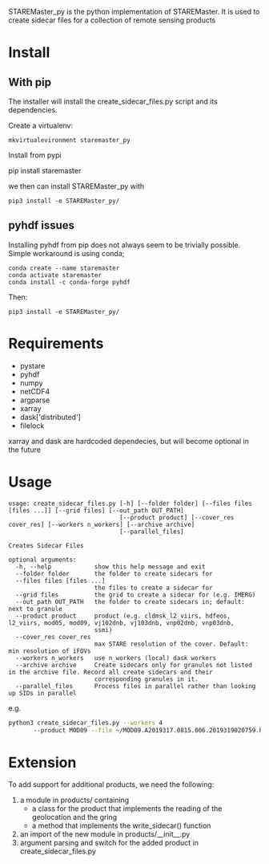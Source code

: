 STAREMaster_py is the python implementation of STAREMaster. 
It is used to create sidecar files for a collection of remote sensing products

# Install

## With pip
The installer will install the create_sidecar_files.py script and its dependencies.

Create a virtualenv:

    mkvirtualevironment staremaster_py

Install from pypi

   pip install staremaster
   
we then can install STAREMaster_py with 

    pip3 install -e STAREMaster_py/

## pyhdf issues

Installing pyhdf from pip does not always seem to be trivially possible. 
Simple workaround is using conda;

    conda create --name staremaster
    conda activate staremaster
    conda install -c conda-forge pyhdf

Then:

    pip3 install -e STAREMaster_py/
    




# Requirements

* pystare
* pyhdf
* numpy
* netCDF4
* argparse
* xarray
* dask['distributed']
* filelock

xarray and dask are hardcoded dependecies, but will become optional in the future

# Usage

```
usage: create_sidecar_files.py [-h] [--folder folder] [--files files [files ...]] [--grid files] [--out_path OUT_PATH]
                               [--product product] [--cover_res cover_res] [--workers n_workers] [--archive archive]
                               [--parallel_files]

Creates Sidecar Files

optional arguments:
  -h, --help            show this help message and exit
  --folder folder       the folder to create sidecars for
  --files files [files ...]
                        the files to create a sidecar for
  --grid files          the grid to create a sidecar for (e.g. IMERG)
  --out_path OUT_PATH   the folder to create sidecars in; default: next to granule
  --product product     product (e.g. cldmsk_l2_viirs, hdfeos, l2_viirs, mod05, mod09, vj102dnb, vj103dnb, vnp02dnb, vnp03dnb,
                        ssmi)
  --cover_res cover_res
                        max STARE resolution of the cover. Default: min resolution of iFOVs
  --workers n_workers   use n_workers (local) dask workers
  --archive archive     Create sidecars only for granules not listed in the archive file. Record all create sidecars and their
                        corresponding granules in it.
  --parallel_files      Process files in parallel rather than looking up SIDs in parallel

```

e.g.

```bash
python3 create_sidecar_files.py --workers 4 
       --product MOD09 --file ~/MOD09.A2019317.0815.006.2019319020759.hdf
```

# Extension
To add support for additional products, we need the following:

1. a module in products/ containing 
    * a class for the product that implements the reading of the geolocation and the gring 
    * a method that implements the write_sidecar() function
2. an import of the new module in products/\_\_init\_\_.py
3. argument parsing and switch for the added product in create_sidecar_files.py


